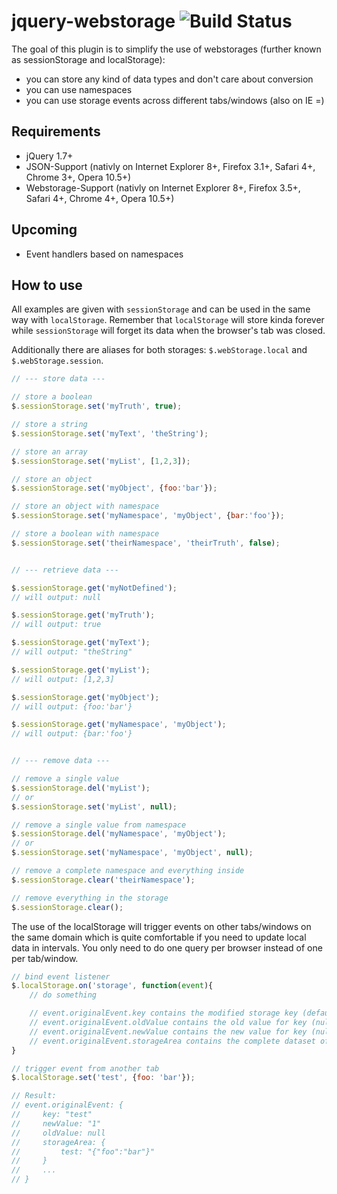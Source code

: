 jquery-webstorage ![Build Status](https://travis-ci.org/bluemoehre/jquery-webstorage.svg?branch=master)
=================

The goal of this plugin is to simplify the use of webstorages (further known as sessionStorage and localStorage):

- you can store any kind of data types and don't care about conversion
- you can use namespaces
- you can use storage events across different tabs/windows (also on IE =)


Requirements
------------

- jQuery 1.7+
- JSON-Support (nativly on Internet Explorer 8+, Firefox 3.1+, Safari 4+, Chrome 3+, Opera 10.5+)
- Webstorage-Support (nativly on Internet Explorer 8+, Firefox 3.5+, Safari 4+, Chrome 4+, Opera 10.5+)


Upcoming
--------

- Event handlers based on namespaces


How to use
----------

All examples are given with `sessionStorage` and can be used in the same way with `localStorage`.
Remember that `localStorage` will store kinda forever while `sessionStorage` will forget its data when the browser's tab was closed.

Additionally there are aliases for both storages: `$.webStorage.local` and `$.webStorage.session`.

```javascript
// --- store data ---

// store a boolean
$.sessionStorage.set('myTruth', true);

// store a string
$.sessionStorage.set('myText', 'theString');

// store an array
$.sessionStorage.set('myList', [1,2,3]);

// store an object
$.sessionStorage.set('myObject', {foo:'bar'});

// store an object with namespace
$.sessionStorage.set('myNamespace', 'myObject', {bar:'foo'});

// store a boolean with namespace
$.sessionStorage.set('theirNamespace', 'theirTruth', false);


// --- retrieve data ---

$.sessionStorage.get('myNotDefined');
// will output: null

$.sessionStorage.get('myTruth');
// will output: true

$.sessionStorage.get('myText');
// will output: "theString"

$.sessionStorage.get('myList');
// will output: [1,2,3]

$.sessionStorage.get('myObject');
// will output: {foo:'bar'}

$.sessionStorage.get('myNamespace', 'myObject');
// will output: {bar:'foo'}


// --- remove data ---

// remove a single value
$.sessionStorage.del('myList');
// or
$.sessionStorage.set('myList', null);

// remove a single value from namespace
$.sessionStorage.del('myNamespace', 'myObject');
// or
$.sessionStorage.set('myNamespace', 'myObject', null);

// remove a complete namespace and everything inside
$.sessionStorage.clear('theirNamespace');

// remove everything in the storage
$.sessionStorage.clear();
```


The use of the localStorage will trigger events on other tabs/windows on the same domain which is quite comfortable if
you need to update local data in intervals. You only need to do one query per browser instead of one per tab/window.

```javascript
// bind event listener
$.localStorage.on('storage', function(event){
    // do something

    // event.originalEvent.key contains the modified storage key (defaults to "key" or "namespace:key")
    // event.originalEvent.oldValue contains the old value for key (null|JSON)
    // event.originalEvent.newValue contains the new value for key (null|JSON)
    // event.originalEvent.storageArea contains the complete dataset of the storage
}

// trigger event from another tab
$.localStorage.set('test', {foo: 'bar'});

// Result:
// event.originalEvent: {
//     key: "test"
//     newValue: "1"
//     oldValue: null
//     storageArea: {
//         test: "{"foo":"bar"}"
//     }
//     ...
// }
